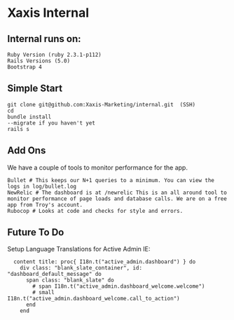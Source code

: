 # Xaxis Internal

## Internal runs on:

```
Ruby Version (ruby 2.3.1-p112)
Rails Versions (5.0)
Bootstrap 4
```

## Simple Start
```
git clone git@github.com:Xaxis-Marketing/internal.git  (SSH)
cd
bundle install
--migrate if you haven't yet
rails s
```

## Add Ons
We have a couple of tools to monitor performance for the app.
```
Bullet # This keeps our N+1 queries to a minimum. You can view the logs in log/bullet.log
NewRelic # The dashboard is at /newrelic This is an all around tool to monitor performance of page loads and database calls. We are on a free app from Troy's account.
Rubocop # Looks at code and checks for style and errors.
```

## Future To Do
Setup Language Translations for Active Admin
IE:  
```
  content title: proc{ I18n.t("active_admin.dashboard") } do
    div class: "blank_slate_container", id: "dashboard_default_message" do
      span class: "blank_slate" do
        # span I18n.t("active_admin.dashboard_welcome.welcome")
        # small I18n.t("active_admin.dashboard_welcome.call_to_action")
      end
    end
```
